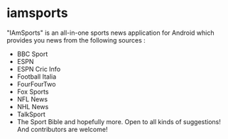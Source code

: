 # iamsports

"IAmSports" is an all-in-one sports news application for Android which provides you news from the following sources :
 - BBC Sport
 - ESPN
 - ESPN Cric Info
 - Football Italia
 - FourFourTwo
 - Fox Sports
 - NFL News
 - NHL News
 - TalkSport
 - The Sport Bible and hopefully more.
 Open to all kinds of suggestions! And contributors are welcome!
